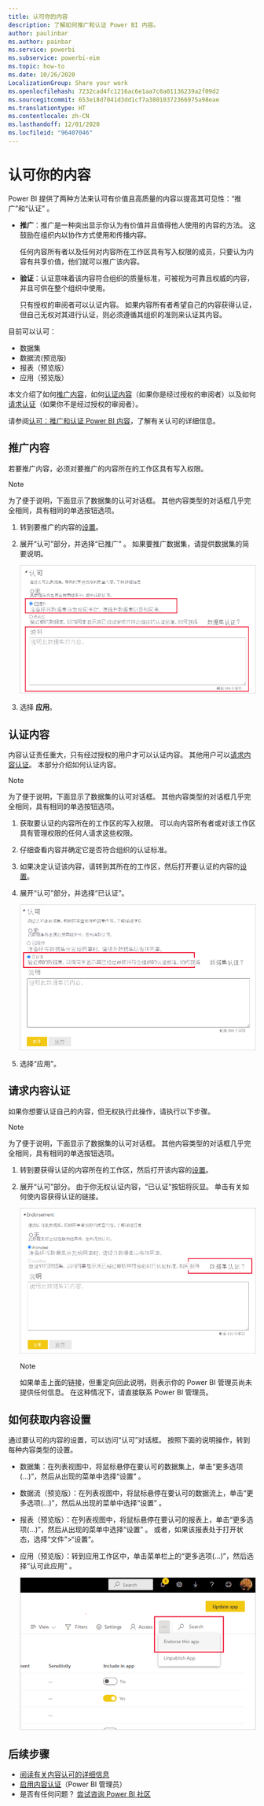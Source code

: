 ```yaml
---
title: 认可你的内容
description: 了解如何推广和认证 Power BI 内容。
author: paulinbar
ms.author: painbar
ms.service: powerbi
ms.subservice: powerbi-eim
ms.topic: how-to
ms.date: 10/26/2020
LocalizationGroup: Share your work
ms.openlocfilehash: 7232cad4fc1216ac6e1aa7c8a01136239a2f09d2
ms.sourcegitcommit: 653e18d7041d3dd1cf7a38010372366975a98eae
ms.translationtype: HT
ms.contentlocale: zh-CN
ms.lasthandoff: 12/01/2020
ms.locfileid: "96407046"
---
```

# <a name="endorse-your-content"></a>认可你的内容

Power BI 提供了两种方法来认可有价值且高质量的内容以提高其可见性：“推广”和“认证” 。

* **推广**：推广是一种突出显示你认为有价值并且值得他人使用的内容的方法。 这鼓励在组织内以协作方式使用和传播内容。

    任何内容所有者以及任何对内容所在工作区具有写入权限的成员，只要认为内容有共享价值，他们就可以推广该内容。

* **验证**：认证意味着该内容符合组织的质量标准，可被视为可靠且权威的内容，并且可供在整个组织中使用。

    只有授权的审阅者可以认证内容。 如果内容所有者希望自己的内容获得认证，但自己无权对其进行认证，则必须遵循其组织的准则来认证其内容。

目前可以认可：
* 数据集
* 数据流(预览版)
* 报表（预览版）
* 应用（预览版）

本文介绍了如何[推广内容](#promote-content)，如何[认证内容](#certify-content)（如果你是经过授权的审阅者）以及如何[请求认证](#request-content-certification)（如果你不是经过授权的审阅者）。

请参阅[认可：推广和认证 Power BI 内容](service-endorsement-overview.md)，了解有关认可的详细信息。

## <a name="promote-content"></a>推广内容

若要推广内容，必须对要推广的内容所在的工作区具有写入权限。

>[!NOTE]
>为了便于说明，下面显示了数据集的认可对话框。 其他内容类型的对话框几乎完全相同，具有相同的单选按钮选项。 

1. 转到要推广的内容的[设置](#how-to-get-to-content-settings)。

1. 展开“认可”部分，并选择“已推广”  。 如果要推广数据集，请提供数据集的简要说明。

    ![选择“推广并应用”](media/service-endorse-content/power-bi-promote-content.png)

1. 选择 **应用**。

## <a name="certify-content"></a>认证内容

内容认证责任重大，只有经过授权的用户才可以认证内容。 其他用户可以[请求内容认证](#request-content-certification)。 本部分介绍如何认证内容。

>[!NOTE]
>为了便于说明，下面显示了数据集的认可对话框。 其他内容类型的对话框几乎完全相同，具有相同的单选按钮选项。 

1. 获取要认证的内容所在的工作区的写入权限。 可以向内容所有者或对该工作区具有管理权限的任何人请求这些权限。

1. 仔细查看内容并确定它是否符合组织的认证标准。

1. 如果决定认证该内容，请转到其所在的工作区，然后打开要认证的内容的[设置](#how-to-get-to-content-settings)。

1. 展开“认可”部分，并选择“已认证”。 

    ![“认证内容”按钮的屏幕截图。](media/service-endorse-content/power-bi-certify-content.png)

1. 选择“应用”。

## <a name="request-content-certification"></a>请求内容认证

如果你想要认证自己的内容，但无权执行此操作，请执行以下步骤。

>[!NOTE]
>为了便于说明，下面显示了数据集的认可对话框。 其他内容类型的对话框几乎完全相同，具有相同的单选按钮选项。 

1. 转到要获得认证的内容所在的工作区，然后打开该内容的[设置](#how-to-get-to-content-settings)。

1. 展开“认可”部分。 由于你无权认证内容，“已认证”按钮将灰显。 单击有关如何使内容获得认证的链接。

    ![如何请求内容链接的屏幕截图。](media/service-endorse-content/power-bi-request-content-certification.png)
    <a name="no-info-redirect"></a>
    >[!NOTE]
    >如果单击上面的链接，但重定向回此说明，则表示你的 Power BI 管理员尚未提供任何信息。 在这种情况下，请直接联系 Power BI 管理员。

## <a name="how-to-get-to-content-settings"></a>如何获取内容设置

通过要认可的内容的设置，可以访问“认可”对话框。 按照下面的说明操作，转到每种内容类型的设置。

* 数据集：在列表视图中，将鼠标悬停在要认可的数据集上，单击“更多选项(…)”，然后从出现的菜单中选择“设置” 。
* 数据流（预览版）：在列表视图中，将鼠标悬停在要认可的数据流上，单击“更多选项(…)”，然后从出现的菜单中选择“设置” 。


* 报表（预览版）：在列表视图中，将鼠标悬停在要认可的报表上，单击“更多选项(…)”，然后从出现的菜单中选择“设置” 。 或者，如果该报表处于打开状态，选择“文件”>“设置”。

* 应用（预览版）：转到应用工作区中，单击菜单栏上的“更多选项(…)”，然后选择“认可此应用” 。

    ![指向应用设置的链接的屏幕截图。](media/service-endorse-content/power-bi-app-settings.png)

## <a name="next-steps"></a>后续步骤

* [阅读有关内容认可的详细信息](service-endorsement-overview.md)
* [启用内容认证](../admin/service-admin-setup-certification.md)（Power BI 管理员）
* 是否有任何问题？ [尝试咨询 Power BI 社区](https://community.powerbi.com/)
